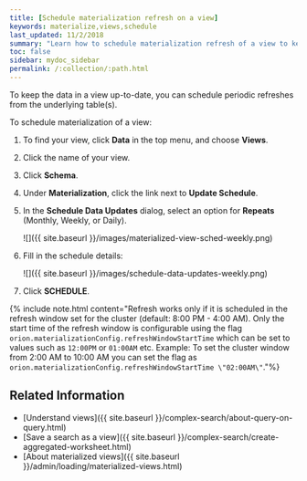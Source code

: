 ```yaml
---
title: [Schedule materialization refresh on a view]
keywords: materialize,views,schedule
last_updated: 11/2/2018
summary: "Learn how to schedule materialization refresh of a view to keep it in sync with the data that makes it up."
toc: false
sidebar: mydoc_sidebar
permalink: /:collection/:path.html
---
```


To keep the data in a view up-to-date, you can schedule periodic refreshes from the underlying table(s).

To schedule materialization of a view:

1. To find your view, click **Data** in the top menu, and choose **Views**.

2. Click the name of your view.

3. Click **Schema**.

4. Under **Materialization**, click the link next to **Update Schedule**.

5. In the **Schedule Data Updates** dialog, select an option for **Repeats** (Monthly, Weekly, or Daily).

   ![]({{ site.baseurl }}/images/materialized-view-sched-weekly.png)

6. Fill in the schedule details:

   ![]({{ site.baseurl }}/images/schedule-data-updates-weekly.png)

7. Click **SCHEDULE**.

{% include note.html content="Refresh works only if it is scheduled in the refresh window set for the cluster (default: 8:00 PM - 4:00 AM). Only the start time of the refresh window is configurable using the flag `orion.materializationConfig.refreshWindowStartTime` which can be set to values such as `12:00PM` or `01:00AM` etc. Example: To set the cluster window from 2:00 AM to 10:00 AM you can set the flag as `orion.materializationConfig.refreshWindowStartTime \"02:00AM\"`."%}

## Related Information

-   [Understand views]({{ site.baseurl }}/complex-search/about-query-on-query.html)  
-   [Save a search as a view]({{ site.baseurl }}/complex-search/create-aggregated-worksheet.html)
-   [About materialized views]({{ site.baseurl }}/admin/loading/materialized-views.html)
